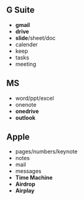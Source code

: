 ## G Suite
- **gmail**
- **drive**
- **slide**/sheet/doc
- calender
- keep
- tasks
- meeting

## MS
- word/ppt/excel
- onenote
- **onedrive**
- **outlook**

## Apple
- pages/numbers/keynote
- notes
- mail
- messages
- **Time Machine**
- **Airdrop**
- **Airplay**
